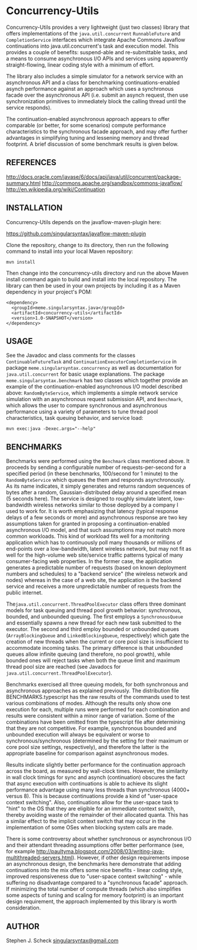 Concurrency-Utils
=================

Concurrency-Utils provides a very lightweight (just two classes) library
that offers implementations of the `java.util.concurrent` `RunnableFuture` and
`CompletionService` interfaces which integrate Apache Commons Javaflow
continuations into java.util.concurrent's task and execution model. This
provides a couple of benefits: suspend-able and re-submittable tasks, and
a means to consume asynchronous I/O APIs and services using apparently
straight-flowing, linear coding style with a minimum of effort.

The library also includes a simple simulator for a network service with an
asynchronous API and a class for benchmarking continuations-enabled asynch
performance against an approach which uses a synchronous facade over the
asynchronous API (i.e. submit an asynch request, then use synchronization
primitives to immediately block the calling thread until the service responds).

The continuation-enabled asynchronous approach appears to offer comparable
(or better, for some scenarios) compute performance characteristics to the
synchronous facade approach, and may offer further advantages in simplifying
tuning and lessening memory and thread footprint. A brief discussion of some
benchmark results is given below.


REFERENCES
----------

<http://docs.oracle.com/javase/6/docs/api/java/util/concurrent/package-summary.html>
<http://commons.apache.org/sandbox/commons-javaflow/>
<http://en.wikipedia.org/wiki/Continuation>


INSTALLATION
------------

Concurrency-Utils depends on the javaflow-maven-plugin here:

  https://github.com/singularsyntax/javaflow-maven-plugin

Clone the repository, change to its directory, then run the following command
to install into your local Maven repository:

    mvn install

Then change into the concurrency-utils directory and run the above Maven
install command again to build and install into the local repository. The
library can then be used in your own projects by including it as a Maven
dependency in your project's POM:

    <dependency>
      <groupId>meme.singularsyntax.java</groupId>
      <artifactId>concurrency-utils</artifactId>
      <version>1.0-SNAPSHOT</version>
    </dependency>


USAGE
-----

See the Javadoc and class comments for the classes `ContinuableFutureTask` and
`ContinuationExecutorCompletionService` in package `meme.singularsyntax.concurrency`
as well as documentation for `java.util.concurrent` for basic usage explanations.
The package `meme.singularsyntax.benchmark` has two classes which together provide
an example of the continuation-enabled asynchronous I/O model described above:
`RandomByteService`, which implements a simple network service simulation with
an asynchronous request submission API, and `Benchmark`, which allows the user to
compare synchronous and asynchronous performance using a variety of parameters
to tune thread pool characteristics, task queuing behavior, and service load:

    mvn exec:java -Dexec.args="--help"


BENCHMARKS
----------

Benchmarks were performed using the `Benchmark` class mentioned above. It proceeds
by sending a configurable number of requests-per-second for a specified period (in
these benchmarks, 100/second for 1 minute) to the `RandomByteService` which queues
the them and responds asynchronously. As its name indicates, it simply generates
and returns random sequences of bytes after a random, Gaussian-distributed delay
around a specified mean (5 seconds here). The service is designed to roughly
simulate latent, low-bandwidth wireless networks similar to those deployed by a
company I used to work for. It is worth emphasizing that latency (typical response
delays of a few seconds or more) and asynchronous response are two key assumptions
taken for granted in proposing a continuation-enabled asynchronous I/O model, and
that such assumptions may not match more common workloads. This kind of workload
fits well for a monitoring application which has to continuously poll many thousands
or millions of end-points over a low-bandwidth, latent wireless network, but may not
fit as well for the high-volume web site/service traffic patterns typical of many
consumer-facing web properties. In the former case, the application generates a
predictable number of requests (based on known deployment numbers and schedules)
to a "backend service" (the wireless network and nodes) whereas in the case of a
web site, the application *is* the backend service and receives a more unpredictable
number of requests from the public internet.

The`java.util.concurrent.ThreadPoolExecutor` class offers three dominant models for
task queuing and thread pool growth behavior: synchronous, bounded, and unbounded
queuing. The first employs a `SynchronousQueue` and essentially spawns a new thread
for each new task submitted to the executor. The second and third employ bounded or
unbounded queues (`ArrayBlockingQueue` and `LinkedBlockingQueue`, respectively) which
gate the creation of new threads when the current or core pool size is insufficient
to accommodate incoming tasks. The primary difference is that unbounded queues allow
infinite queuing (and therefore, no pool growth), while bounded ones will reject
tasks when both the queue limit and maximum thread pool size are reached (see Javadocs
for `java.util.concurrent.ThreadPoolExecutor`).

Benchmarks exercised all three queuing models, for both synchronous and asynchronous
approaches as explained previously. The distribution file BENCHMARKS.typescript has
the raw results of the commands used to test various combinations of modes. Although
the results only show one execution for each, multiple runs were performed for each
combination and results were consistent within a minor range of variation. Some of the
combinations have been omitted from the typescript file after determining that they
are not competitive. For example, synchronous bounded and unbounded execution will
always be equivalent or worse to synchronous/synchronous (determined by the setting
for their maximum or core pool size settings, respectively), and therefore the latter
is the appropriate baseline for comparison against asynchronous modes.

Results indicate slightly better performance for the continuation approach across the
board, as measured by wall-clock times. However, the similarity in wall clock timings
for sync and asynch (continuation) obscures the fact that async execution with
continuations is able to achieve its slight performance advantage using many less
threads than synchronous (4000+ versus 8). This is because continuations provide a
kind of "user-space context switching". Also, continuations allow for the user-space
task to "hint" to the OS that they are eligible for an immediate context switch,
thereby avoiding waste of the remainder of their allocated quanta. This has a similar
effect to the implicit context switch that may occur in the implementation of some
OSes when blocking system calls are made.

There is some controversy about whether synchronous or asynchronous I/O and their
attendant threading assumptions offer better performance (see, for example
<http://paultyma.blogspot.com/2008/03/writing-java-multithreaded-servers.html>).
However, if other design requirements impose an asynchronous design, the benchmarks
here demonstrate that adding continuations into the mix offers some nice benefits -
linear coding style, improved responsiveness due to "user-space context switching" -
while suffering no disadvantage compared to a "synchronous facade" approach. If
minimizing the total number of compute threads (which also simplifies some aspects
of tuning and scaling for memory footprint) is an important design requirement,
the approach implemented by this library is worth consideration.


AUTHOR
------

Stephen J. Scheck <singularsyntax@gmail.com>
